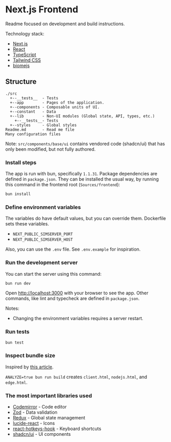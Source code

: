 # Next.js Frontend

Readme focused on development and build instructions.

Technology stack:

- [Next.js](https://nextjs.org/)
- [React](https://reactjs.org/)
- [TypeScript](https://www.typescriptlang.org/)
- [Tailwind CSS](https://tailwindcss.com/)
- [biomejs](https://biomejs.dev/)

## Structure

```
./src
  +--__tests__  - Tests
  +--app        - Pages of the application.
  +--components - Composable units of UI.
  +--constant   - Data
  +--lib        - Non-UI modules (Global state, API, types, etc.)
    +--__tests__- Tests
  +--styles     - Global styles
Readme.md       - Read me file
Many configuration files
```

Note: `src/components/base/ui` contains vendored code (shadcn/ui) that has only been modified, but not fully authored.

### Install steps

The app is run with bun, specifically `1.1.31`.
Package dependencies are defined in `package.json`.
They can be installed the usual way, by running this command in the frontend root (`Sources/frontend`):

```bash
bun install
```

### Define environment variables

The variables do have default values, but you can override them.
Dockerfile sets these variables.

- `NEXT_PUBLIC_SIMSERVER_PORT`
- `NEXT_PUBLIC_SIMSERVER_HOST`

Also, you can use the `.env` file. See `.env.example` for inspiration.

### Run the development server

You can start the server using this command:

```bash
bun run dev
```

Open [http://localhost:3000](http://localhost:3000) with your browser to see the app.
Other commands, like lint and typecheck are defined in `package.json`.

Notes:
- Changing the environment variables requires a server restart.

### Run tests

```bash
bun test
```

### Inspect bundle size

Inspired by [this article](https://blog.logrocket.com/how-analyze-next-js-app-bundles).

`ANALYZE=true bun run build` creates `client.html`, `nodejs.html`, and `edge.html`.

### The most important libraries used

- [Codemirror](https://codemirror.net/) - Code editor
- [Zod](https://www.npmjs.com/package/zod) - Data validation
- [Redux](https://redux.js.org/) - Global state management
- [lucide-react](https://lucide.dev/guide/packages/lucide-react) - Icons
- [react-hotkeys-hook](https://www.npmjs.com/package/react-hotkeys-hook) - Keyboard shortcuts
- [shadcn/ui](https://ui.shadcn.com/) - UI components

